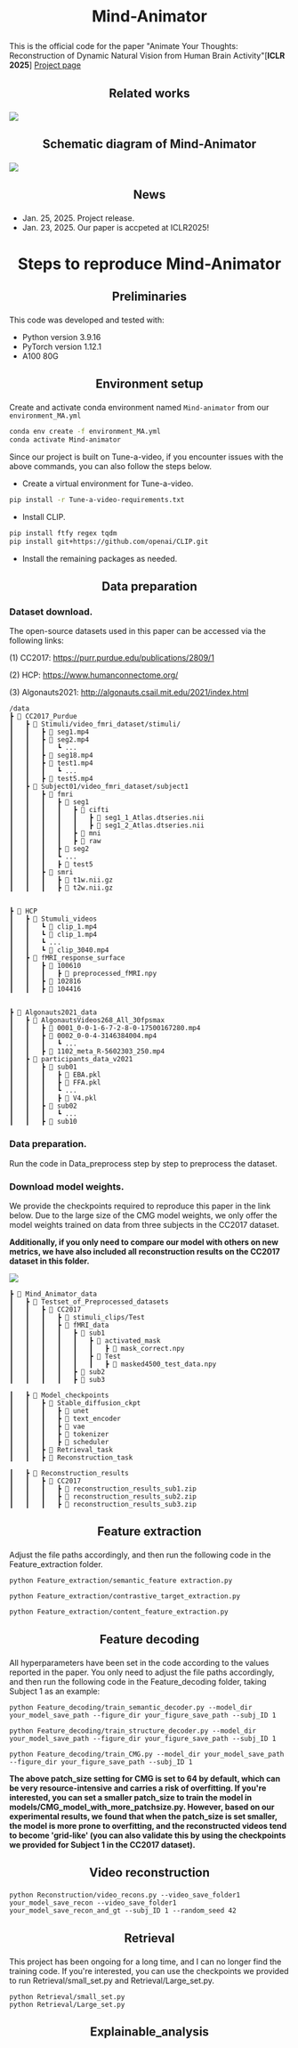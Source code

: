 # <p align="center"> Mind-Animator </p> 
This is the official code for the paper "Animate Your Thoughts: Reconstruction of Dynamic Natural Vision from Human Brain Activity"[**ICLR 2025**] [Project page](https://dl.acm.org/doi/10.1145/3581783.3613832)

## <p align="center">  Related works  </p> 
![](https://github.com/ReedOnePeck/Mind-Animator/blob/main/images/related_works.png)<br>

## <p align="center">  Schematic diagram of Mind-Animator  </p> 
![](https://github.com/ReedOnePeck/Mind-Animator/blob/main/images/method.png)<br>


## <p align="center">  News  </p> 
- Jan. 25, 2025. Project release.
- Jan. 23, 2025. Our paper is accpeted at ICLR2025!

# <p align="center"> Steps to reproduce Mind-Animator </p> 
## <p align="center">  Preliminaries  </p> 
This code was developed and tested with:

*  Python version 3.9.16
*  PyTorch version 1.12.1
*  A100 80G

## <p align="center">  Environment setup  </p> 
Create and activate conda environment named ```Mind-animator``` from our ```environment_MA.yml```
```sh
conda env create -f environment_MA.yml
conda activate Mind-animator
```

Since our project is built on Tune-a-video, if you encounter issues with the above commands, you can also follow the steps below.

*  Create a virtual environment for Tune-a-video.
```sh
pip install -r Tune-a-video-requirements.txt
```
*  Install CLIP.
```sh
pip install ftfy regex tqdm
pip install git+https://github.com/openai/CLIP.git
```
*  Install the remaining packages as needed.

## <p align="center">  Data preparation  </p> 
### <p >  Dataset download. </p>

The open-source datasets used in this paper can be accessed via the following links:

(1) CC2017: https://purr.purdue.edu/publications/2809/1

(2) HCP: https://www.humanconnectome.org/

(3) Algonauts2021: http://algonauts.csail.mit.edu/2021/index.html

```
/data
┣ 📂 CC2017_Purdue
┃   ┣ 📂 Stimuli/video_fmri_dataset/stimuli/
┃   ┃   ┣ 📜 seg1.mp4
┃   ┃   ┣ 📜 seg2.mp4
┃   ┃   ┃   ┗ ...
┃   ┃   ┣ 📜 seg18.mp4
┃   ┃   ┣ 📜 test1.mp4
┃   ┃   ┃   ┗ ...
┃   ┃   ┣ 📜 test5.mp4
┃   ┣ 📂 Subject01/video_fmri_dataset/subject1
┃   ┃   ┣ 📂 fmri
┃   ┃   ┃   ┣ 📂 seg1
┃   ┃   ┃   ┃   ┣ 📂 cifti
┃   ┃   ┃   ┃   ┃   ┣ 📜 seg1_1_Atlas.dtseries.nii
┃   ┃   ┃   ┃   ┃   ┣ 📜 seg1_2_Atlas.dtseries.nii
┃   ┃   ┃   ┃   ┣ 📂 mni
┃   ┃   ┃   ┃   ┣ 📂 raw
┃   ┃   ┃   ┣ 📂 seg2
┃   ┃   ┃   ┗ ...
┃   ┃   ┃   ┣ 📂 test5
┃   ┃   ┣ 📂 smri
┃   ┃   ┃   ┣ 📜 t1w.nii.gz
┃   ┃   ┃   ┣ 📜 t2w.nii.gz


┣ 📂 HCP
┃   ┣ 📂 Stumuli_videos
┃   ┃   ┗ 📜 clip_1.mp4
┃   ┃   ┗ 📜 clip_1.mp4
┃   ┃   ┗ ...
┃   ┃   ┗ 📜 clip_3040.mp4
┃   ┣ 📂 fMRI_response_surface
┃   ┃   ┣ 📂 100610
┃   ┃   ┃   ┣ 📜 preprocessed_fMRI.npy
┃   ┃   ┣ 📂 102816
┃   ┃   ┣ 📂 104416


┣ 📂 Algonauts2021_data
┃   ┣ 📂 AlgonautsVideos268_All_30fpsmax
┃   ┃   ┣ 📜 0001_0-0-1-6-7-2-8-0-17500167280.mp4
┃   ┃   ┣ 📜 0002_0-0-4-3146384004.mp4
┃   ┃   ┃   ┗ ...
┃   ┃   ┣ 📜 1102_meta_R-5602303_250.mp4
┃   ┣ 📂 participants_data_v2021
┃   ┃   ┣ 📂 sub01
┃   ┃   ┃   ┣ 📜 EBA.pkl
┃   ┃   ┃   ┣ 📜 FFA.pkl
┃   ┃   ┃   ┗ ...
┃   ┃   ┃   ┣ 📜 V4.pkl
┃   ┃   ┣ 📂 sub02
┃   ┃   ┃   ┗ ...
┃   ┃   ┣ 📂 sub10
```

### <p > Data preparation. </p> 
Run the code in Data_preprocess step by step to preprocess the dataset.

### <p >  Download model weights. </p>
We provide the checkpoints required to reproduce this paper in the link below. Due to the large size of the CMG model weights, we only offer the model weights trained on data from three subjects in the CC2017 dataset.  

**Additionally, if you only need to compare our model with others on new metrics, we have also included all reconstruction results on the CC2017 dataset in this folder.**

![](https://github.com/ReedOnePeck/Mind-Animator/blob/main/images/bfa84fe63a9fac6a3827d87118e2972.png)<br>

```
┣ 📂 Mind_Animator_data
┃   ┣ 📂 Testset_of_Preprocessed_datasets
┃   ┃   ┣ 📂 CC2017
┃   ┃   ┃   ┣ 📂 stimuli_clips/Test
┃   ┃   ┃   ┣ 📂 fMRI_data
┃   ┃   ┃   ┃   ┣ 📂 sub1
┃   ┃   ┃   ┃   ┃   ┣ 📂 activated_mask
┃   ┃   ┃   ┃   ┃   ┃   ┣ 📜 mask_correct.npy
┃   ┃   ┃   ┃   ┃   ┣ 📂 Test
┃   ┃   ┃   ┃   ┃   ┃   ┣ 📜 masked4500_test_data.npy
┃   ┃   ┃   ┃   ┣ 📂 sub2
┃   ┃   ┃   ┃   ┣ 📂 sub3

┃   ┣ 📂 Model_checkpoints
┃   ┃   ┣ 📂 Stable_diffusion_ckpt
┃   ┃   ┃   ┣ 📂 unet
┃   ┃   ┃   ┣ 📂 text_encoder
┃   ┃   ┃   ┣ 📂 vae
┃   ┃   ┃   ┣ 📂 tokenizer
┃   ┃   ┃   ┣ 📂 scheduler
┃   ┃   ┣ 📂 Retrieval_task
┃   ┃   ┣ 📂 Reconstruction_task

┃   ┣ 📂 Reconstruction_results
┃   ┃   ┣ 📂 CC2017
┃   ┃   ┃   ┣ 📜 reconstruction_results_sub1.zip
┃   ┃   ┃   ┣ 📜 reconstruction_results_sub2.zip
┃   ┃   ┃   ┣ 📜 reconstruction_results_sub3.zip

```

## <p align="center">  Feature extraction  </p> 
Adjust the file paths accordingly, and then run the following code in the Feature_extraction folder.
```
python Feature_extraction/semantic_feature extraction.py

python Feature_extraction/contrastive_target_extraction.py

python Feature_extraction/content_feature_extraction.py
```

## <p align="center">  Feature decoding  </p> 

All hyperparameters have been set in the code according to the values reported in the paper. You only need to adjust the file paths accordingly, and then run the following code in the Feature_decoding folder, taking Subject 1 as an example:

```
python Feature_decoding/train_semantic_decoder.py --model_dir your_model_save_path --figure_dir your_figure_save_path --subj_ID 1

python Feature_decoding/train_structure_decoder.py --model_dir your_model_save_path --figure_dir your_figure_save_path --subj_ID 1

python Feature_decoding/train_CMG.py --model_dir your_model_save_path --figure_dir your_figure_save_path --subj_ID 1
```
**The above patch_size setting for CMG is set to 64 by default, which can be very resource-intensive and carries a risk of overfitting. If you're interested, you can set a smaller patch_size to train the model in models/CMG_model_with_more_patchsize.py. However, based on our experimental results, we found that when the patch_size is set smaller, the model is more prone to overfitting, and the reconstructed videos tend to become 'grid-like' (you can also validate this by using the checkpoints we provided for Subject 1 in the CC2017 dataset).**


## <p align="center">  Video reconstruction  </p> 
```
python Reconstruction/video_recons.py --video_save_folder1 your_model_save_recon --video_save_folder1 your_model_save_recon_and_gt --subj_ID 1 --random_seed 42
```

## <p align="center">  Retrieval  </p> 
This project has been ongoing for a long time, and I can no longer find the training code. If you're interested, you can use the checkpoints we provided to run Retrieval/small_set.py and Retrieval/Large_set.py.
```
python Retrieval/small_set.py
python Retrieval/Large_set.py

```

## <p align="center">  Explainable_analysis  </p> 




